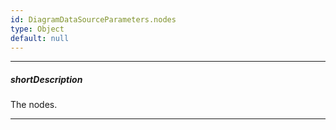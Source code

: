```yaml
---
id: DiagramDataSourceParameters.nodes
type: Object
default: null
---
```

---
##### shortDescription
The nodes.

---
